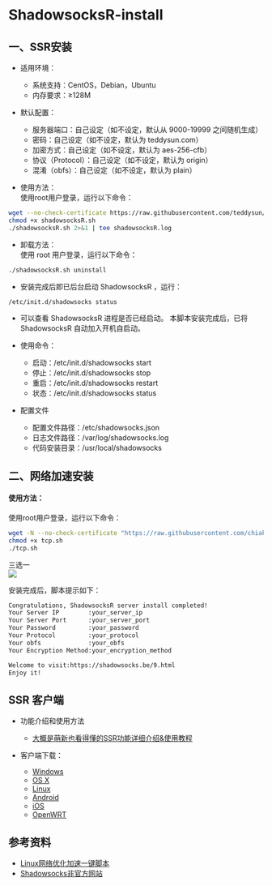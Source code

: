 # ShadowsocksR-install
## 一、SSR安装
- 适用环境：  
  - 系统支持：CentOS，Debian，Ubuntu  
  - 内存要求：≥128M 

- 默认配置：
  - 服务器端口：自己设定（如不设定，默认从 9000-19999 之间随机生成）
  - 密码：自己设定（如不设定，默认为 teddysun.com）
  - 加密方式：自己设定（如不设定，默认为 aes-256-cfb）
  - 协议（Protocol）：自己设定（如不设定，默认为 origin）
  - 混淆（obfs）：自己设定（如不设定，默认为 plain）
  
- 使用方法：  
使用root用户登录，运行以下命令：  
```bash
wget --no-check-certificate https://raw.githubusercontent.com/teddysun/shadowsocks_install/master/shadowsocksR.sh
chmod +x shadowsocksR.sh
./shadowsocksR.sh 2>&1 | tee shadowsocksR.log
```
- 卸载方法：   
使用 root 用户登录，运行以下命令：
```bash
./shadowsocksR.sh uninstall
```

- 安装完成后即已后台启动 ShadowsocksR ，运行：
```bash
/etc/init.d/shadowsocks status
```

- 可以查看 ShadowsocksR 进程是否已经启动。 
本脚本安装完成后，已将 ShadowsocksR 自动加入开机自启动。

- 使用命令：
  - 启动：/etc/init.d/shadowsocks start
  - 停止：/etc/init.d/shadowsocks stop
  - 重启：/etc/init.d/shadowsocks restart
  - 状态：/etc/init.d/shadowsocks status
  
- 配置文件
  - 配置文件路径：/etc/shadowsocks.json
  - 日志文件路径：/var/log/shadowsocks.log
  - 代码安装目录：/usr/local/shadowsocks

## 二、网络加速安装
#### 使用方法：
使用root用户登录，运行以下命令：
```bash
wget -N --no-check-certificate "https://raw.githubusercontent.com/chiakge/Linux-NetSpeed/master/tcp.sh"
chmod +x tcp.sh
./tcp.sh
```
三选一  
![](https://www.94ish.me/usr/uploads/2017/11/557206173.png)

安装完成后，脚本提示如下：
```bash
Congratulations, ShadowsocksR server install completed!
Your Server IP        :your_server_ip
Your Server Port      :your_server_port
Your Password         :your_password
Your Protocol         :your_protocol
Your obfs             :your_obfs
Your Encryption Method:your_encryption_method

Welcome to visit:https://shadowsocks.be/9.html
Enjoy it!
````

## SSR 客户端
- 功能介绍和使用方法
  - [大概是萌新也看得懂的SSR功能详细介绍&使用教程](https://lolico.moe/tutorial/shadowsocksr.html)
  
- 客户端下载：
  - [Windows](https://github.com/shadowsocksrr/shadowsocksr-csharp/releases)
  - [OS X](https://github.com/shadowsocks/shadowsocks-iOS/wiki/Shadowsocks-for-OSX-Help)
  - [Linux](https://github.com/shadowsocks/shadowsocks-qt5)
  - [Android](https://github.com/shadowsocks/shadowsocks-android)
  - [iOS](https://github.com/shadowsocks/shadowsocks-iOS/wiki/Help)
  - [OpenWRT](https://github.com/shadowsocks/openwrt-shadowsocks)

## 参考资料
- [Linux网络优化加速一键脚本](https://www.94ish.me/1635.html)
- [Shadowsocks非官方网站](https://shadowsocks.be/9.html)
